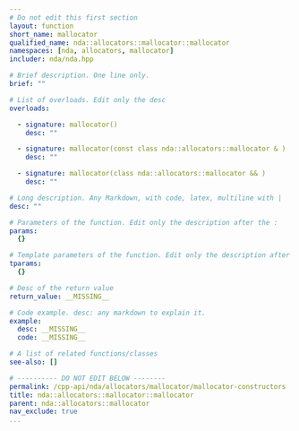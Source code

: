 ```yaml
---
# Do not edit this first section
layout: function
short_name: mallocator
qualified_name: nda::allocators::mallocator::mallocator
namespaces: [nda, allocators, mallocator]
includer: nda/nda.hpp

# Brief description. One line only.
brief: ""

# List of overloads. Edit only the desc
overloads:

  - signature: mallocator()
    desc: ""

  - signature: mallocator(const class nda::allocators::mallocator & )
    desc: ""

  - signature: mallocator(class nda::allocators::mallocator && )
    desc: ""

# Long description. Any Markdown, with code, latex, multiline with |
desc: ""

# Parameters of the function. Edit only the description after the :
params:
  {}

# Template parameters of the function. Edit only the description after the :
tparams:
  {}

# Desc of the return value
return_value: __MISSING__

# Code example. desc: any markdown to explain it.
example:
  desc: __MISSING__
  code: __MISSING__

# A list of related functions/classes
see-also: []

# ---------- DO NOT EDIT BELOW --------
permalink: /cpp-api/nda/allocators/mallocator/mallocator-constructors
title: nda::allocators::mallocator::mallocator
parent: nda::allocators::mallocator
nav_exclude: true
...
```


